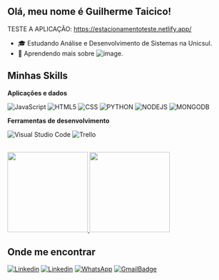 ## Olá, meu nome é Guilherme Taicico!

TESTE A APLICAÇÃO: https://estacionamentoteste.netlify.app/

- 🎓 Estudando Análise e Desenvolvimento de Sistemas na Unicsul.
- 🌱 Aprendendo mais sobre ![image](https://img.shields.io/badge/Ruby-333333?style=flat&logo=ruby&logoColor=CC342D).

## Minhas Skills

**Aplicações e dados**

![JavaScript](https://img.shields.io/badge/-JavaScript-333333?style=flat&logo=javascript)
![HTML5](https://img.shields.io/badge/-HTML5-333333?style=flat&logo=HTML5)
![CSS](https://img.shields.io/badge/-CSS-333333?style=flat&logo=CSS3&logoColor=1572B6)
![PYTHON](https://img.shields.io/badge/Python-333333?style=flat&logo=python&logoColor=3776AB)
![NODEJS](https://img.shields.io/badge/Node.js-333333?style=flat&logo=node.js&logoColor=43853D)
![MONGODB](https://img.shields.io/badge/MongoDB-333333?style=flat&logo=mongodb&logoColor=4EA94B)

**Ferramentas de desenvolvimento**

![Visual Studio Code](https://img.shields.io/badge/-Visual%20Studio%20Code-333333?style=flat&logo=visual-studio-code&logoColor=007ACC)
![Trello](https://img.shields.io/badge/-Trello-333333?style=flat&logo=trello&logoColor=007ACC)

<br/>

<a href="https://github.com/guizin001">
  <img height="180em" src="https://github-readme-stats.vercel.app/api?username=guizin001&theme=dark&show_icons=true"/>
  <img height="180em" src="https://github-readme-stats.vercel.app/api/top-langs/?username=guizin001&layout=compact&theme=dark&show_icons=true" />
</a>

## Onde me encontrar

[![Linkedin](https://img.shields.io/badge/-Linkedin-333333?style=flat&logo=Linkedin&logoColor=0077B5&link=https://www.linkedin.com/in/guitaicico/)](https://www.linkedin.com/in/guitaicico/)
[![Linkedin](https://img.shields.io/badge/Instagram-333333?style=flat&logo=instagram&logoColor=E4405F&link=https://www.instagram.com/guitaicicoo/)](https://www.instagram.com/guitaicicoo/)
[![WhatsApp](https://img.shields.io/badge/WhatsApp-333333?style=flat&logo=whatsapp&logoColor=25D366link=https://wa.me/5511961418352)]()
[![GmailBadge](https://img.shields.io/badge/-Gmail-333333?style=flat&logo=Gmail&logoColor=D14836&link=mailto:gzdevx@gmail.com)](mailto:gzdevx@gmail.com)
